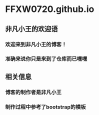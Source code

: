 # FFXW0720.github.io
## 非凡小王的欢迎语
### 欢迎来到非凡小王的博客！
### 准确来说你只是来到了仓库而已嘿嘿
## 相关信息
### 博客的制作者是非凡小王
### 制作过程中参考了bootstrap的模板
